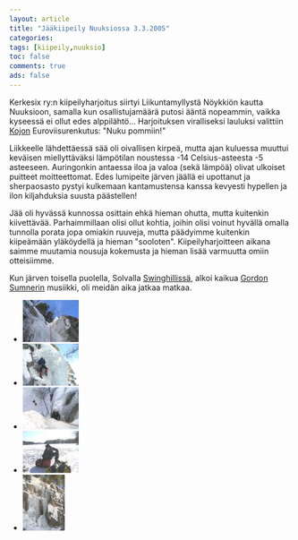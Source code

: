 ```yaml
---
layout: article 
title: "Jääkiipeily Nuuksiossa 3.3.2005" 
categories: 
tags: [kiipeily,nuuksio]
toc: false 
comments: true 
ads: false 
---
```


Kerkesix ry:n kiipeilyharjoitus siirtyi Liikuntamyllystä Nöykkiön kautta
Nuuksioon, samalla kun osallistujamäärä putosi ääntä nopeammin, vaikka
kyseessä ei ollut edes alppilähtö... Harjoituksen viralliseksi lauluksi
valittiin [Kojon](http://fi.wikipedia.org/wiki/Kojo) Euroviisurenkutus:
"Nuku pommiin!"

Liikkeelle lähdettäessä sää oli oivallisen kirpeä, mutta ajan kuluessa
muuttui keväisen miellyttäväksi lämpötilan noustessa -14
Celsius-asteesta -5 asteeseen. Auringonkin antaessa iloa ja valoa (sekä
lämpöä) olivat ulkoiset puitteet moitteettomat. Edes lumipeite järven
jäällä ei upottanut ja sherpaosasto pystyi kulkemaan kantamustensa
kanssa kevyesti hypellen ja ilon kiljahduksia suusta päästellen!

Jää oli hyvässä kunnossa osittain ehkä hieman ohutta, mutta kuitenkin
kiivettävää. Parhaimmillaan olisi ollut kohtia, joihin olisi voinut
hyvällä omalla tunnolla porata jopa omiakin ruuveja, mutta päädyimme
kuitenkin kiipeämään yläköydellä ja hieman "sooloten".
Kiipeilyharjoitteen aikana saimme muutamia nousuja kokemusta ja hieman
lisää varmuutta omiin otteisiimme.

Kun järven toisella puolella, Solvalla
[Swinghillissä](http://www.swinghill.fi/), alkoi kaikua [Gordon
Sumnerin](http://fi.wikipedia.org/wiki/Sting) musiikki, oli meidän aika
jatkaa matkaa.

<div class="image-gallery" markdown="1">

-   [![](/images/jaakiipeily-nuuksiossa-3.3.2005/Thumbnails/kiipeilyjaa20050303_01b.jpg)](/images/jaakiipeily-nuuksiossa-3.3.2005/kiipeilyjaa20050303_01b.jpg)
-   [![](/images/jaakiipeily-nuuksiossa-3.3.2005/Thumbnails/kiipeilyjaa20050303_02b.jpg)](/images/jaakiipeily-nuuksiossa-3.3.2005/kiipeilyjaa20050303_02b.jpg)
-   [![](/images/jaakiipeily-nuuksiossa-3.3.2005/Thumbnails/kiipeilyjaa20050303_03b.jpg)](/images/jaakiipeily-nuuksiossa-3.3.2005/kiipeilyjaa20050303_03b.jpg)
-   [![](/images/jaakiipeily-nuuksiossa-3.3.2005/Thumbnails/kiipeilyjaa20050303_04b.jpg)](/images/jaakiipeily-nuuksiossa-3.3.2005/kiipeilyjaa20050303_04b.jpg)
-   [![](/images/jaakiipeily-nuuksiossa-3.3.2005/Thumbnails/kiipeilyjaa20050303_05b.jpg)](/images/jaakiipeily-nuuksiossa-3.3.2005/kiipeilyjaa20050303_05b.jpg)

</div>
